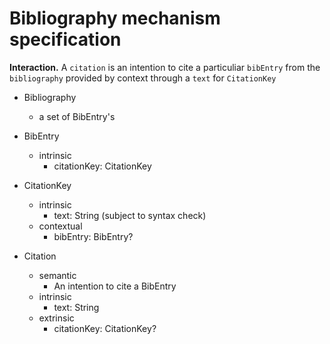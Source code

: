 # Bibliography mechanism specification

**Interaction.** A `citation` is an intention to cite a particuliar `bibEntry` 
from the `bibliography` provided by context through a `text` for `CitationKey`

- Bibliography
  - a set of BibEntry's

- BibEntry
  - intrinsic
    - citationKey: CitationKey

- CitationKey
  - intrinsic
    - text: String (subject to syntax check)
  - contextual
    - bibEntry: BibEntry?

- Citation
  - semantic
    - An intention to cite a BibEntry
  - intrinsic
    - text: String
  - extrinsic
    - citationKey: CitationKey?
